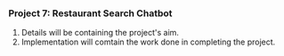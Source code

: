 ﻿### Project 7: Restaurant Search Chatbot

1. Details will be containing the project's aim.
2. Implementation will comtain the work done in completing the project.

